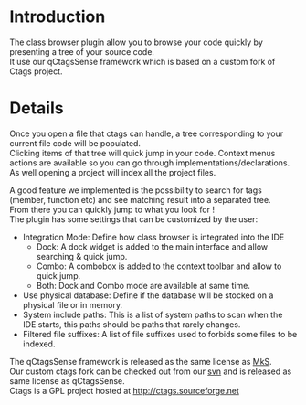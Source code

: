 # Introduction #

The class browser plugin allow you to browse your code quickly by presenting a tree of your source code.<br />It use our qCtagsSense framework which is based on a custom fork of Ctags project.

# Details #

Once you open a file that ctags can handle, a tree corresponding to your current file code will be populated.<br />
Clicking items of that tree will quick jump in your code. Context menus actions are available so you can go through implementations/declarations.<br />
As well opening a project will index all the project files.

A good feature we implemented is the possibility to search for tags (member, function etc) and see matching result into a separated tree.<br />
From there you can quickly jump to what you look for !<br />
The plugin has some settings that can be customized by the user:<br />

  * Integration Mode: Define how class browser is integrated into the IDE
    * Dock: A dock widget is added to the main interface and allow searching & quick jump.
    * Combo: A combobox is added to the context toolbar and allow to quick jump.
    * Both: Dock and Combo mode are available at same time.
  * Use physical database: Define if the database will be stocked on a physical file or in memory.
  * System include paths: This is a list of system paths to scan when the IDE starts, this paths should be paths that rarely changes.
  * Filtered file suffixes: A list of file suffixes used to forbids some files to be indexed.

The qCtagsSense framework is released as the same license as [MkS](http://monkeystudio.org).<br />
Our custom ctags fork can be checked out from our [svn](http://monkeystudio.org/Svn) and is released as same license as qCtagsSense.<br />
Ctags is a GPL project hosted at http://ctags.sourceforge.net